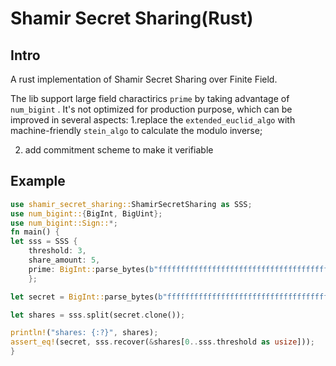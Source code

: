 # Shamir Secret Sharing(Rust)

## Intro

A rust implementation of  Shamir Secret Sharing over Finite Field.

The lib support large field charactirics `prime` by taking advantage of `num_bigint` .
It's not optimized for production purpose, which can be improved in several aspects:
1.replace the `extended_euclid_algo` with machine-friendly `stein_algo` to calculate the modulo inverse; 

2. add commitment scheme to make it verifiable

## Example

``` rust
use shamir_secret_sharing::ShamirSecretSharing as SSS;
use num_bigint::{BigInt, BigUint};
use num_bigint::Sign::*;
fn main() {
let sss = SSS {
    threshold: 3,
    share_amount: 5,
    prime: BigInt::parse_bytes(b"fffffffffffffffffffffffffffffffffffffffffffffffffffffffefffffc2f",16).unwrap()
    };

let secret = BigInt::parse_bytes(b"ffffffffffffffffffffffffffffffffffffff", 16).unwrap();

let shares = sss.split(secret.clone());

println!("shares: {:?}", shares);
assert_eq!(secret, sss.recover(&shares[0..sss.threshold as usize]));
}

```

